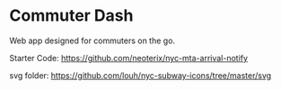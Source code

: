 # Commuter Dash

Web app designed for commuters on the go.

Starter Code: https://github.com/neoterix/nyc-mta-arrival-notify

svg folder: https://github.com/louh/nyc-subway-icons/tree/master/svg
